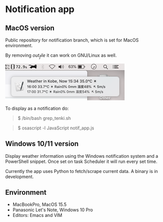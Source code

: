 # Notification app

## MacOS version
Public repository for notification branch, which is set for MacOS environment.

By removing $out_file$ it can work on GNU/Linux as well.

![Screenshot](mac_os/getTenki_1534.png)

To display as a notification do:<br>

> $ /bin/bash grep_tenki.sh<br>

> $ osascript -l JavaScript notif_app.js

## Windows 10/11 version
Display weather information using the Windows notification system and a PowerShell snippet. Once set on task Scheduler it will run every set time.

Currently the app uses Python to fetch/scrape current data. A binary is in development.
 
## Environment
- MacBookPro, MacOS 15.5
- Panasonic Let's Note, Windows 10 Pro
- Editors: Emacs and VIM
